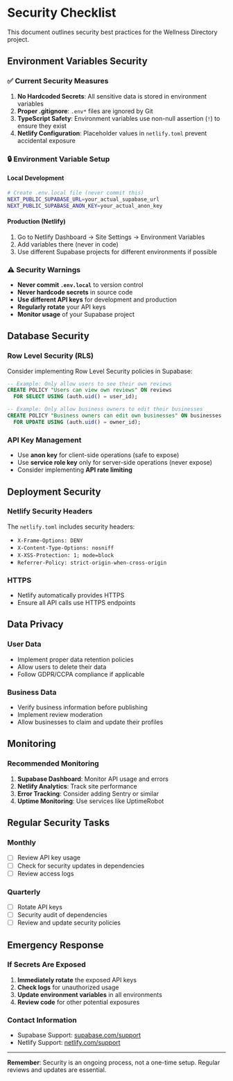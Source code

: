 # Security Checklist

This document outlines security best practices for the Wellness Directory project.

## Environment Variables Security

### ✅ Current Security Measures

1. **No Hardcoded Secrets**: All sensitive data is stored in environment variables
2. **Proper .gitignore**: `.env*` files are ignored by Git
3. **TypeScript Safety**: Environment variables use non-null assertion (`!`) to ensure they exist
4. **Netlify Configuration**: Placeholder values in `netlify.toml` prevent accidental exposure

### 🔒 Environment Variable Setup

#### Local Development
```bash
# Create .env.local file (never commit this)
NEXT_PUBLIC_SUPABASE_URL=your_actual_supabase_url
NEXT_PUBLIC_SUPABASE_ANON_KEY=your_actual_anon_key
```

#### Production (Netlify)
1. Go to Netlify Dashboard → Site Settings → Environment Variables
2. Add variables there (never in code)
3. Use different Supabase projects for different environments if possible

### ⚠️ Security Warnings

- **Never commit `.env.local`** to version control
- **Never hardcode secrets** in source code
- **Use different API keys** for development and production
- **Regularly rotate** your API keys
- **Monitor usage** of your Supabase project

## Database Security

### Row Level Security (RLS)
Consider implementing Row Level Security policies in Supabase:

```sql
-- Example: Only allow users to see their own reviews
CREATE POLICY "Users can view own reviews" ON reviews
  FOR SELECT USING (auth.uid() = user_id);

-- Example: Only allow business owners to edit their businesses
CREATE POLICY "Business owners can edit own businesses" ON businesses
  FOR UPDATE USING (auth.uid() = owner_id);
```

### API Key Management
- Use **anon key** for client-side operations (safe to expose)
- Use **service role key** only for server-side operations (never expose)
- Consider implementing **API rate limiting**

## Deployment Security

### Netlify Security Headers
The `netlify.toml` includes security headers:
- `X-Frame-Options: DENY`
- `X-Content-Type-Options: nosniff`
- `X-XSS-Protection: 1; mode=block`
- `Referrer-Policy: strict-origin-when-cross-origin`

### HTTPS
- Netlify automatically provides HTTPS
- Ensure all API calls use HTTPS endpoints

## Data Privacy

### User Data
- Implement proper data retention policies
- Allow users to delete their data
- Follow GDPR/CCPA compliance if applicable

### Business Data
- Verify business information before publishing
- Implement review moderation
- Allow businesses to claim and update their profiles

## Monitoring

### Recommended Monitoring
1. **Supabase Dashboard**: Monitor API usage and errors
2. **Netlify Analytics**: Track site performance
3. **Error Tracking**: Consider adding Sentry or similar
4. **Uptime Monitoring**: Use services like UptimeRobot

## Regular Security Tasks

### Monthly
- [ ] Review API key usage
- [ ] Check for security updates in dependencies
- [ ] Review access logs

### Quarterly
- [ ] Rotate API keys
- [ ] Security audit of dependencies
- [ ] Review and update security policies

## Emergency Response

### If Secrets Are Exposed
1. **Immediately rotate** the exposed API keys
2. **Check logs** for unauthorized usage
3. **Update environment variables** in all environments
4. **Review code** for other potential exposures

### Contact Information
- Supabase Support: [supabase.com/support](https://supabase.com/support)
- Netlify Support: [netlify.com/support](https://netlify.com/support)

---

**Remember**: Security is an ongoing process, not a one-time setup. Regular reviews and updates are essential.




